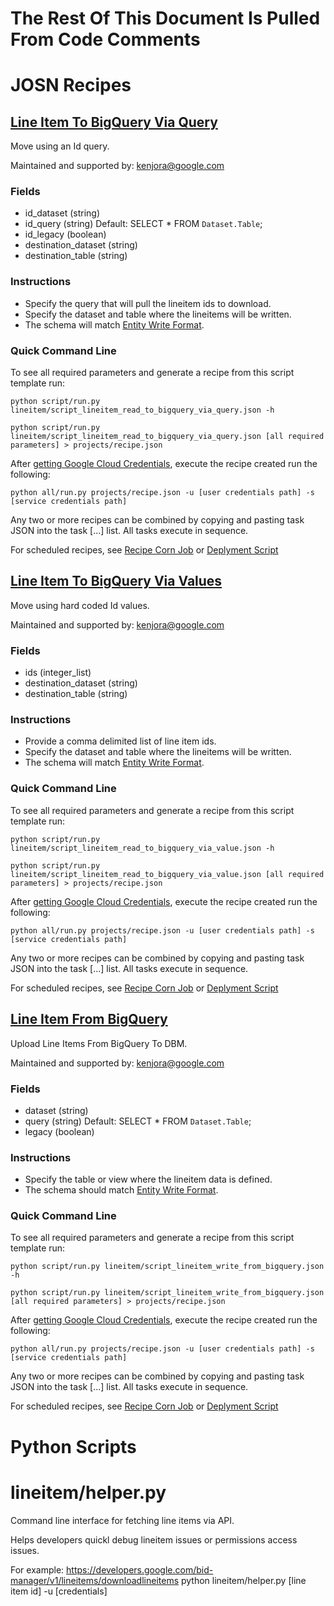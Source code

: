 # The Rest Of This Document Is Pulled From Code Comments


# JOSN Recipes

## [Line Item To BigQuery Via Query](lineitem/script_lineitem_read_to_bigquery_via_query.json)

Move using an Id query.

Maintained and supported by: kenjora@google.com

### Fields

- id_dataset (string) 
- id_query (string) Default: SELECT \* FROM `Dataset.Table`;
- id_legacy (boolean) 
- destination_dataset (string) 
- destination_table (string)

### Instructions

- Specify the query that will pull the lineitem ids to download.
- Specify the dataset and table where the lineitems will be written.
- The schema will match <a href='https://developers.google.com/bid-manager/guides/entity-write/format' target='_blank'>Entity Write Format</a>.

### Quick Command Line

To see all required parameters and generate a recipe from this script template run:

`python script/run.py lineitem/script_lineitem_read_to_bigquery_via_query.json -h`

`python script/run.py lineitem/script_lineitem_read_to_bigquery_via_query.json [all required parameters] > projects/recipe.json`

After [getting Google Cloud Credentials](/auth/README.md), execute the recipe created run the following:

`python all/run.py projects/recipe.json -u [user credentials path] -s [service credentials path]`

Any two or more recipes can be combined by copying and pasting task JSON into the task [...] list.  All tasks execute in sequence.

For scheduled recipes, see [Recipe Corn Job](/cron/README.md) or [Deplyment Script](/deploy/README.md)

## [Line Item To BigQuery Via Values](lineitem/script_lineitem_read_to_bigquery_via_value.json)

Move using hard coded Id values.

Maintained and supported by: kenjora@google.com

### Fields

- ids (integer_list) 
- destination_dataset (string) 
- destination_table (string)

### Instructions

- Provide a comma delimited list of line item ids.
- Specify the dataset and table where the lineitems will be written.
- The schema will match <a href='https://developers.google.com/bid-manager/guides/entity-write/format' target='_blank'>Entity Write Format</a>.

### Quick Command Line

To see all required parameters and generate a recipe from this script template run:

`python script/run.py lineitem/script_lineitem_read_to_bigquery_via_value.json -h`

`python script/run.py lineitem/script_lineitem_read_to_bigquery_via_value.json [all required parameters] > projects/recipe.json`

After [getting Google Cloud Credentials](/auth/README.md), execute the recipe created run the following:

`python all/run.py projects/recipe.json -u [user credentials path] -s [service credentials path]`

Any two or more recipes can be combined by copying and pasting task JSON into the task [...] list.  All tasks execute in sequence.

For scheduled recipes, see [Recipe Corn Job](/cron/README.md) or [Deplyment Script](/deploy/README.md)

## [Line Item From BigQuery](lineitem/script_lineitem_write_from_bigquery.json)

Upload Line Items From BigQuery To DBM.

Maintained and supported by: kenjora@google.com

### Fields

- dataset (string) 
- query (string) Default: SELECT \* FROM `Dataset.Table`;
- legacy (boolean)

### Instructions

- Specify the table or view where the lineitem data is defined.
- The schema should match <a href='https://developers.google.com/bid-manager/guides/entity-write/format' target='_blank'>Entity Write Format</a>.

### Quick Command Line

To see all required parameters and generate a recipe from this script template run:

`python script/run.py lineitem/script_lineitem_write_from_bigquery.json -h`

`python script/run.py lineitem/script_lineitem_write_from_bigquery.json [all required parameters] > projects/recipe.json`

After [getting Google Cloud Credentials](/auth/README.md), execute the recipe created run the following:

`python all/run.py projects/recipe.json -u [user credentials path] -s [service credentials path]`

Any two or more recipes can be combined by copying and pasting task JSON into the task [...] list.  All tasks execute in sequence.

For scheduled recipes, see [Recipe Corn Job](/cron/README.md) or [Deplyment Script](/deploy/README.md)

# Python Scripts


# lineitem/helper.py

Command line interface for fetching line items via API.

Helps developers quickl debug lineitem issues or permissions access issues.

For example: https://developers.google.com/bid-manager/v1/lineitems/downloadlineitems
python lineitem/helper.py [line item id] -u [credentials]

